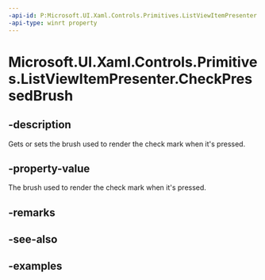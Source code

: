 ```yaml
---
-api-id: P:Microsoft.UI.Xaml.Controls.Primitives.ListViewItemPresenter.CheckPressedBrush
-api-type: winrt property
---
```


# Microsoft.UI.Xaml.Controls.Primitives.ListViewItemPresenter.CheckPressedBrush

<!--
public Microsoft.UI.Xaml.Media.Brush CheckPressedBrush { get; set; }
-->


## -description

Gets or sets the brush used to render the check mark when it's pressed.

## -property-value

The brush used to render the check mark when it's pressed.

## -remarks

## -see-also

## -examples


